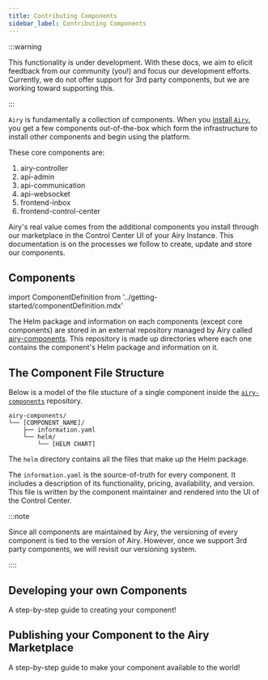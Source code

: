 ```yaml
---
title: Contributing Components
sidebar_label: Contributing Components
---
```


:::warning

This functionality is under development. With these docs, we aim to elicit feedback from our community (you!) and focus our development efforts. Currently, we do not offer support for 3rd party components, but we are working toward supporting this.

:::

`Airy` is fundamentally a collection of components. When you [install `Airy`](../getting-started/installation/introduction.md), you get a few components out-of-the-box which form the infrastructure to install other components and begin using the platform.

These core components are:

1. airy-controller
2. api-admin
3. api-communication
4. api-websocket
5. frontend-inbox
6. frontend-control-center

Airy's real value comes from the additional components you install through our marketplace in the Control Center UI of your Airy Instance. This documentation is on the processes we follow to create, update and store our components.

## Components

import ComponentDefinition from '../getting-started/componentDefinition.mdx'

<ComponentDefinition/>

The Helm package and information on each components (except core components) are stored in an external repository managed by Airy called [airy-components](https://github.com/airyhq/airy-/airy-components). This repository is made up directories where each one contains the component's Helm package and information on it.

## The Component File Structure

Below is a model of the file stucture of a single component inside the [`airy-components`](https://github.com/airyhq/airy-/airy-components) repository.

```
airy-components/
└── [COMPONENT_NAME]/
    ├── information.yaml
    └── helm/
        └── [HELM CHART]
```

The `helm` directory contains all the files that make up the Helm package.

The `information.yaml` is the source-of-truth for every component. It includes a description of its functionality, pricing, availability, and version. This file is written by the component maintainer and rendered into the UI of the Control Center.

:::note

Since all components are maintained by Airy, the versioning of every component is tied to the version of Airy. However, once we support 3rd party components, we will revisit our versioning system.

::::

## Developing your own Components

A step-by-step guide to creating your component!

## Publishing your Component to the Airy Marketplace

A step-by-step guide to make your component available to the world!
